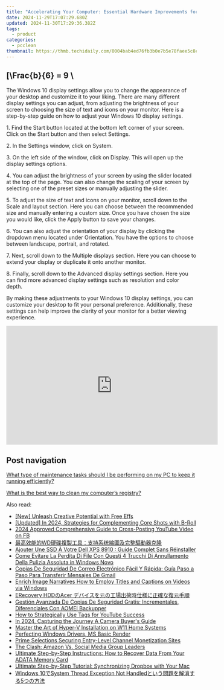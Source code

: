 ```yaml
---
title: "Accelerating Your Computer: Essential Hardware Improvements for a Faster PC - Insights From YL Computing"
date: 2024-11-29T17:07:29.680Z
updated: 2024-11-30T17:29:36.382Z
tags:
  - product
categories:
  - pcclean
thumbnail: https://thmb.techidaily.com/0004bab4ed76fb3b0e7b5e78faee5c8cd34739a5594338591ba06831ec971383.jpg
---
```


## \[\Frac{b}{6} = 9 \

The Windows 10 display settings allow you to change the appearance of your desktop and customize it to your liking. There are many different display settings you can adjust, from adjusting the brightness of your screen to choosing the size of text and icons on your monitor. Here is a step-by-step guide on how to adjust your Windows 10 display settings. 

1\. Find the Start button located at the bottom left corner of your screen. Click on the Start button and then select Settings.

2\. In the Settings window, click on System.

3\. On the left side of the window, click on Display. This will open up the display settings options. 

4\. You can adjust the brightness of your screen by using the slider located at the top of the page. You can also change the scaling of your screen by selecting one of the preset sizes or manually adjusting the slider.

5\. To adjust the size of text and icons on your monitor, scroll down to the Scale and layout section. Here you can choose between the recommended size and manually entering a custom size. Once you have chosen the size you would like, click the Apply button to save your changes.

6\. You can also adjust the orientation of your display by clicking the dropdown menu located under Orientation. You have the options to choose between landscape, portrait, and rotated.

7\. Next, scroll down to the Multiple displays section. Here you can choose to extend your display or duplicate it onto another monitor.

8\. Finally, scroll down to the Advanced display settings section. Here you can find more advanced display settings such as resolution and color depth. 

By making these adjustments to your Windows 10 display settings, you can customize your desktop to fit your personal preference. Additionally, these settings can help improve the clarity of your monitor for a better viewing experience.

<!-- affiliate ads begin -->
<iframe width="560" height="315" src="https://www.youtube.com/embed/0pSRlspzW-A?si=A82G3Yxwj_31cKDq" title="YouTube video player" frameborder="0" allow="accelerometer; autoplay; clipboard-write; encrypted-media; gyroscope; picture-in-picture; web-share" referrerpolicy="strict-origin-when-cross-origin" allowfullscreen></iframe>
<!-- affiliate ads end -->

## Post navigation

[What type of maintenance tasks should I be performing on my PC to keep it running efficiently?](https://tools.techidaily.com/pcclean/products/)

[What is the best way to clean my computer’s registry?](https://tools.techidaily.com/pcclean/products/)

<ins class="adsbygoogle"
     style="display:block"
     data-ad-format="autorelaxed"
     data-ad-client="ca-pub-7571918770474297"
     data-ad-slot="1223367746"></ins>

<ins class="adsbygoogle"
     style="display:block"
     data-ad-client="ca-pub-7571918770474297"
     data-ad-slot="8358498916"
     data-ad-format="auto"
     data-full-width-responsive="true"></ins>

<span class="atpl-alsoreadstyle">Also read:</span>
<div><ul>
<li><a href="https://youtube-docs.techidaily.com/nleash-creative-potential-with-free-effs/"><u>[New] Unleash Creative Potential with Free Effs</u></a></li>
<li><a href="https://article-helps.techidaily.com/updated-in-2024-strategies-for-complementing-core-shots-with-b-roll/"><u>[Updated] In 2024, Strategies for Complementing Core Shots with B-Roll</u></a></li>
<li><a href="https://facebook-video-recording.techidaily.com/2024-approved-comprehensive-guide-to-cross-posting-youtube-video-on-fb/"><u>2024 Approved Comprehensive Guide to Cross-Posting YouTube Video on FB</u></a></li>
<li><a href="https://win-cloud.techidaily.com/1728504587360-wd/"><u>最高效能的WD硬碟複製工具：支持系统縮圖及完整驅動器克隆</u></a></li>
<li><a href="https://win-cloud.techidaily.com/ajouter-une-ssd-a-votre-dell-xps-8910-guide-complet-sans-reinstaller/"><u>Ajouter Une SSD À Votre Dell XPS 8910 : Guide Complet Sans Réinstaller</u></a></li>
<li><a href="https://win-cloud.techidaily.com/come-evitare-la-perdita-di-file-con-questi-4-trucchi-di-annullamento-della-pulizia-assoluta-in-windows-novo/"><u>Come Evitare La Perdita Di File Con Questi 4 Trucchi Di Annullamento Della Pulizia Assoluta in Windows Novo</u></a></li>
<li><a href="https://win-cloud.techidaily.com/copias-de-seguridad-de-correo-electronico-facil-y-rapida-guia-paso-a-paso-para-transferir-mensajes-de-gmail/"><u>Copias De Seguridad De Correo Electrónico Fácil Y Rápida: Guía Paso a Paso Para Transferir Mensajes De Gmail</u></a></li>
<li><a href="https://extra-lessons.techidaily.com/enrich-image-narratives-how-to-employ-titles-and-captions-on-videos-via-windows/"><u>Enrich Image Narratives How to Employ Titles and Captions on Videos via Windows</u></a></li>
<li><a href="https://win-cloud.techidaily.com/erecovery-hddacer/"><u>ERecovery HDDのAcer デバイスを元の工場出荷時仕様に正確な復元手順</u></a></li>
<li><a href="https://win-cloud.techidaily.com/gestion-avanzada-de-copias-de-seguridad-gratis-incrementales-diferenciales-con-aomei-backupper/"><u>Gestión Avanzada De Copias De Seguridad Gratis: Incrementales, Diferenciales Con AOMEI Backupper</u></a></li>
<li><a href="https://youtube-zero.techidaily.com/o-strategically-use-tags-for-youtube-success/"><u>How to Strategically Use Tags for YouTube Success</u></a></li>
<li><a href="https://fox-helps.techidaily.com/in-2024-capturing-the-journey-a-camera-buyers-guide/"><u>In 2024, Capturing the Journey A Camera Buyer's Guide</u></a></li>
<li><a href="https://win11-tips.techidaily.com/master-the-art-of-hyper-v-installation-on-w11-home-systems/"><u>Master the Art of Hyper-V Installation on W11 Home Systems</u></a></li>
<li><a href="https://graphic-issues.techidaily.com/perfecting-windows-drivers-ms-basic-render/"><u>Perfecting Windows Drivers, MS Basic Render</u></a></li>
<li><a href="https://youtube-clips.techidaily.com/prime-selections-securing-entry-level-channel-monetization-sites/"><u>Prime Selections Securing Entry-Level Channel Monetization Sites</u></a></li>
<li><a href="https://facebook.techidaily.com/the-clash-amazon-vs-social-media-group-leaders/"><u>The Clash: Amazon Vs. Social Media Group Leaders</u></a></li>
<li><a href="https://win-cloud.techidaily.com/ultimate-step-by-step-instructions-how-to-recover-data-from-your-adata-memory-card/"><u>Ultimate Step-by-Step Instructions: How to Recover Data From Your ADATA Memory Card</u></a></li>
<li><a href="https://win-cloud.techidaily.com/ultimate-step-by-step-tutorial-synchronizing-dropbox-with-your-mac/"><u>Ultimate Step-by-Step Tutorial: Synchronizing Dropbox with Your Mac</u></a></li>
<li><a href="https://win-cloud.techidaily.com/windows-10system-thread-exception-not-handled5/"><u>Windows 10でSystem Thread Exception Not Handledという問題を解消する5つの方法</u></a></li>
</ul></div>

